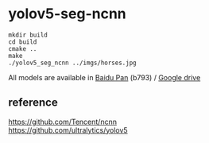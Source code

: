 # yolov5-seg-ncnn

```
mkdir build
cd build 
cmake ..
make 
./yolov5_seg_ncnn ../imgs/horses.jpg
```

All models are available in [Baidu Pan](https://pan.baidu.com/s/1NqOcAbhMsME9qs4zVob0Fw) (b793) / [Google drive](https://drive.google.com/drive/folders/1_F8MnuNZzMUGEhxmJ5-XfFVArw0YOlSD?usp=sharing)  

## reference  
https://github.com/Tencent/ncnn  
https://github.com/ultralytics/yolov5  
